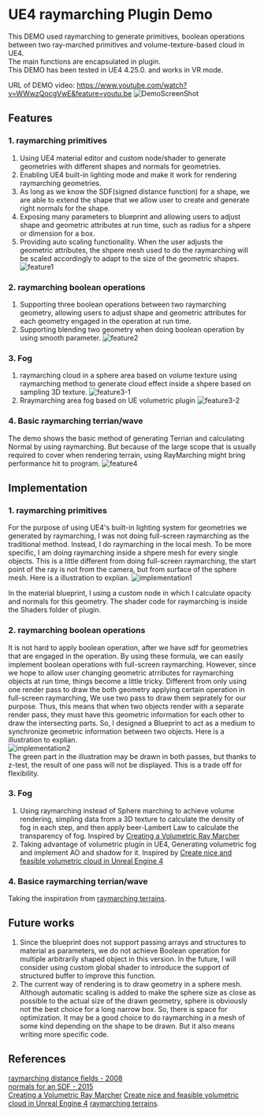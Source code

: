 # UE4 raymarching Plugin Demo

This DEMO used raymarching to generate primitives, boolean operations between two ray-marched primitives and volume-texture-based cloud  in UE4.   
The main functions are encapsulated in plugin.    
This DEMO has been tested in UE4 4.25.0. and works in VR mode.   

URL of DEMO video: https://www.youtube.com/watch?v=WWwzQocgVwE&feature=youtu.be 
![DemoScreenShot](ScreenShot/DemoScreenShot.png)

## Features
### 1.	raymarching primitives
1. Using UE4 material editor and custom node/shader to generate geometries with different shapes and normals for geometries.   
2. Enabling UE4 built-in lighting mode and make it work for rendering raymarching geometries.
3. As long as we know the SDF(signed distance function) for a shape, we are able to extend the shape that we allow user to create and generate right normals for the shape.
4. Exposing many parameters to blueprint and allowing users to adjust shape and geometric attributes at run time, such as radius for a shpere or dimension for a box.    
5. Providing auto scaling functionality. When the user adjusts the geometric attributes, the shpere mesh used to do the raymarching will be scaled accordingly to adapt to the size of the geometric shapes.
![feature1](ScreenShot/feature1.png)

### 2.	raymarching boolean operations
1. Supporting three boolean operations between two raymarching geometry, allowing users to adjust shape and geometric attributes for each geometry engaged in the operation at run time.   
2. Supporting blending two geometry when doing boolean operation by using smooth parameter.
![feature2](ScreenShot/feature2.png)

### 3.	Fog
1. raymarching cloud in a sphere area based on volume texture
using raymarching method to generate cloud effect inside a shpere based on sampling 3D texture.
![feature3-1](ScreenShot/feature3-1.png)
2. Rraymarching area fog based on UE volumetric plugin
![feature3-2](ScreenShot/feature3-2.png)

### 4.	Basic raymarching terrian/wave
The demo shows the basic method of generating Terrian and calculating Normal by using raymarching.
But because of the large scope that is usually required to cover when rendering terrain, using RayMarching might bring performance hit to program.
![feature4](ScreenShot/feature4.png)


## Implementation
### 1.	raymarching primitives
For the purpose of using UE4's built-in lighting system for geometries we generated by raymarching, I was not doing full-screen raymarching as the traditional method. Instead, I do raymarching in the local mesh. To be more specific, I am doing raymarching inside a shpere mesh for every single objects.
This is a little different from doing full-screen raymarching, the start point of the ray is not from the camera, but from surface of the sphere mesh.
Here is a illustration to explian.
![implementation1](ScreenShot/implementation1.png)

In the material blueprint, I using a custom node in which I calculate opacity and normals for this geometry.
The shader code for raymarching is inside the Shaders folder of plugin.

### 2. raymarching boolean operations
It is not hard to apply boolean operation, after we have sdf for geometries that are engaged in the operation. By using these formula, we can easily implement boolean operations with full-screen raymarching. However, since we hope to allow user changing geometric atrributes for raymarching objects at run time, things become a little tricky.
Different from only using one render pass to draw the both geometry applying certain operation in full-screen raymarching, We use two pass to draw them seprately for our purpose.
Thus, this means that when two objects render with a separate render pass, they must have this geometric information for each other to draw the intersecting parts. So, I designed a Blueprint to act as a medium to synchronize geometric information between two objects. Here is a illustration to explian.    
![implementation2](ScreenShot/implementation2.png)    
The green part in the illustration may be drawn in both passes, but thanks to z-test, the result of one pass will not be displayed. This is a trade off for flexibility.

### 3.	Fog
1. Using raymarching instead of Sphere marching to achieve volume rendering, simpling data from a 3D texture to calculate the density of fog in each step, and then apply beer-Lambert Law to calculate the transparency of fog. Inspired by [Creating a Volumetric Ray Marcher](https://shaderbits.com/blog/creating-volumetric-ray-marcher) 
2. Taking advantage of volumetric plugin in UE4, Generating volumetric fog and implement AO and shadow for it.
Inspired by [Create nice and feasible volumetric cloud in Unreal Engine 4](http://asher.gg/?p=2600)

### 4.	Basice raymarching terrian/wave
Taking the inspiration from [raymarching terrains](https://iquilezles.org/www/articles/terrainmarching/terrainmarching.htm).



## Future works
1. Since the blueprint does not support passing arrays and structures to material as parameters, we do not achieve Boolean operation for multiple arbitrarily shaped object in this version. In the future, I will consider using custom global shader to introduce the support of structured buffer to improve this function.
2. The current way of rendering is to draw geometry in a sphere mesh. Although automatic scaling is added to make the sphere size as close as possible to the actual size of the drawn geometry, sphere is obviously not the best choice for a long narrow box. So, there is space for optimization. It may be a good choice to do raymarching in a mesh of some kind depending on the shape to be drawn. But it also means writing more specific code.


## References
[raymarching distance fields - 2008](https://iquilezles.org/www/articles/raymarchingdf/raymarchingdf.htm)   
[normals for an SDF - 2015](https://iquilezles.org/www/articles/normalsSDF/normalsSDF.htm)   
[Creating a Volumetric Ray Marcher](https://shaderbits.com/blog/creating-volumetric-ray-marcher) 
[Create nice and feasible volumetric cloud in Unreal Engine 4](http://asher.gg/?p=2600)
[raymarching terrains](https://iquilezles.org/www/articles/terrainmarching/terrainmarching.htm).
